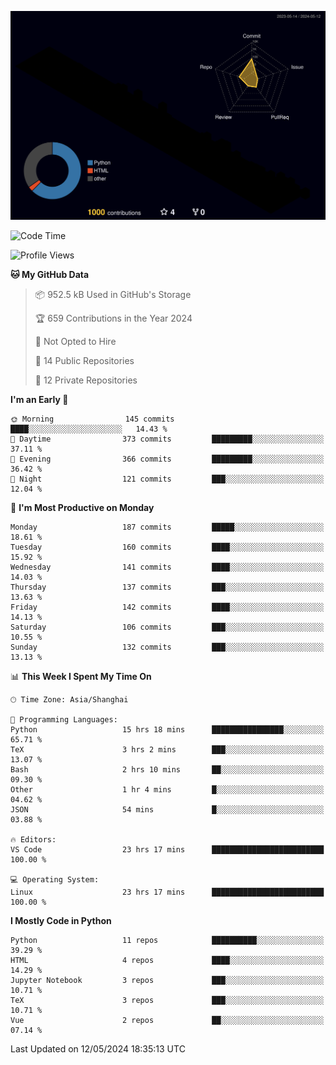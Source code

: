 <!--![](https://raw.githubusercontent.com/BorisYang326/BorisYang326/output/github-contribution-grid-snake-dark.svg) -->
![](./profile-3d-contrib/profile-night-rainbow.svg)
<!--START_SECTION:waka-->
![Code Time](http://img.shields.io/badge/Code%20Time-184%20hrs-blue)

![Profile Views](http://img.shields.io/badge/Profile%20Views-0-blue)

**🐱 My GitHub Data** 

> 📦 952.5 kB Used in GitHub's Storage 
 > 
> 🏆 659 Contributions in the Year 2024
 > 
> 🚫 Not Opted to Hire
 > 
> 📜 14 Public Repositories 
 > 
> 🔑 12 Private Repositories 
 > 
**I'm an Early 🐤** 

```text
🌞 Morning                145 commits         ████░░░░░░░░░░░░░░░░░░░░░   14.43 % 
🌆 Daytime                373 commits         █████████░░░░░░░░░░░░░░░░   37.11 % 
🌃 Evening                366 commits         █████████░░░░░░░░░░░░░░░░   36.42 % 
🌙 Night                  121 commits         ███░░░░░░░░░░░░░░░░░░░░░░   12.04 % 
```
📅 **I'm Most Productive on Monday** 

```text
Monday                   187 commits         █████░░░░░░░░░░░░░░░░░░░░   18.61 % 
Tuesday                  160 commits         ████░░░░░░░░░░░░░░░░░░░░░   15.92 % 
Wednesday                141 commits         ████░░░░░░░░░░░░░░░░░░░░░   14.03 % 
Thursday                 137 commits         ███░░░░░░░░░░░░░░░░░░░░░░   13.63 % 
Friday                   142 commits         ████░░░░░░░░░░░░░░░░░░░░░   14.13 % 
Saturday                 106 commits         ███░░░░░░░░░░░░░░░░░░░░░░   10.55 % 
Sunday                   132 commits         ███░░░░░░░░░░░░░░░░░░░░░░   13.13 % 
```


📊 **This Week I Spent My Time On** 

```text
🕑︎ Time Zone: Asia/Shanghai

💬 Programming Languages: 
Python                   15 hrs 18 mins      ████████████████░░░░░░░░░   65.71 % 
TeX                      3 hrs 2 mins        ███░░░░░░░░░░░░░░░░░░░░░░   13.07 % 
Bash                     2 hrs 10 mins       ██░░░░░░░░░░░░░░░░░░░░░░░   09.30 % 
Other                    1 hr 4 mins         █░░░░░░░░░░░░░░░░░░░░░░░░   04.62 % 
JSON                     54 mins             █░░░░░░░░░░░░░░░░░░░░░░░░   03.88 % 

🔥 Editors: 
VS Code                  23 hrs 17 mins      █████████████████████████   100.00 % 

💻 Operating System: 
Linux                    23 hrs 17 mins      █████████████████████████   100.00 % 
```

**I Mostly Code in Python** 

```text
Python                   11 repos            ██████████░░░░░░░░░░░░░░░   39.29 % 
HTML                     4 repos             ████░░░░░░░░░░░░░░░░░░░░░   14.29 % 
Jupyter Notebook         3 repos             ███░░░░░░░░░░░░░░░░░░░░░░   10.71 % 
TeX                      3 repos             ███░░░░░░░░░░░░░░░░░░░░░░   10.71 % 
Vue                      2 repos             ██░░░░░░░░░░░░░░░░░░░░░░░   07.14 % 
```




 Last Updated on 12/05/2024 18:35:13 UTC
<!--END_SECTION:waka-->
